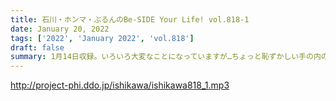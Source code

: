 ```yaml
---
title: 石川・ホンマ・ぶるんのBe-SIDE Your Life! vol.818-1
date: January 20, 2022
tags: ['2022', 'January 2022', 'vol.818']
draft: false
summary: 1月14日収録。いろいろ大変なことになっていますが…ちょっと恥ずかしい手の内のお話をしています。
---
```


http://project-phi.ddo.jp/ishikawa/ishikawa818_1.mp3